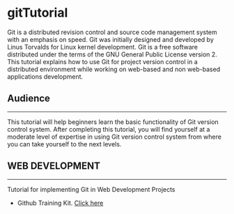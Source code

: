# gitTutorial


Git is a distributed revision control and source code management system with an emphasis on speed. Git was initially designed and developed by Linus Torvalds for Linux kernel development. Git is a free software distributed under the terms of the GNU General Public License version 2. This tutorial explains how to use Git for project version control in a distributed environment while working on web-based and non web-based applications development.

## Audience
<hr>

This tutorial will help beginners learn the basic functionality of Git version control system. After completing this tutorial, you will find yourself at a moderate level of expertise in using Git version control system from where you can take yourself to the next levels.



## WEB DEVELOPMENT
<hr>

Tutorial for implementing Git in Web Development Projects

- Github Training Kit. [Click here](https://training.github.com/)
